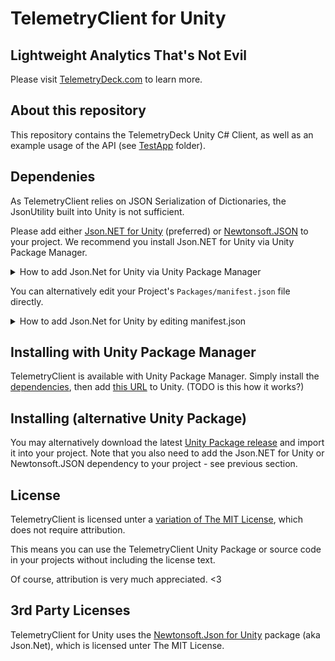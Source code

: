 # TelemetryClient for Unity

## Lightweight Analytics That's Not Evil

Please visit [TelemetryDeck.com](https://telemetrydeck.com/) to learn more.

## About this repository

This repository contains the TelemetryDeck Unity C# Client, as well as an example usage of the API (see [TestApp](/TelemetryClient/Assets/TestApp/) folder).

## Dependenies

As TelemetryClient relies on JSON Serialization of Dictionaries, the JsonUtility built into Unity is not sufficient.

Please add either [Json.NET for Unity](https://github.com/jilleJr/Newtonsoft.Json-for-Unity) (preferred) or [Newtonsoft.JSON](https://github.com/JamesNK/Newtonsoft.Json) to your project. We recommend you install Json.NET for Unity via Unity Package Manager. 

<details>
  <summary>How to add Json.Net for Unity via Unity Package Manager</summary> 

  First add the jilleJr Scoped Registry to your Unity Project settings:

  ![Click on Window, Package Manager. Click the Gear icon, then Advanced Project Settings. In the Project Settings window that opens, fill in the details for the jilleJr scoped registry (follows below). Click Save.](https://github.com/conath/TelemetryDeck-Unity/raw/test-upm/HowToAddJilleJRScopedRegistry.jpg)

  The jilleJr Scoped Registry: Name "Packages from jillejr", URL "https://npm.cloudsmith.io/jillejr/newtonsoft-json-for-unity/" and Scopes "jillejr".

  After you've added the registry, you can proceed with the next section, [Installing with Unity Package Manager](#installing-with-unity-package-manager) (Json.NET will automatically be installed).
  
</details>

You can alternatively edit your Project's `Packages/manifest.json` file directly.

<details>
  <summary>How to add Json.Net for Unity by editing manifest.json</summary> 
  Add the following to the end of the dependencies array:

  ```json
    "jillejr.newtonsoft.json-for-unity": "13.0.102"
  ```

  If your manifest doesn't already include a `scopedRegistries` key, add this before the last `}` in the file:

  ```json
  "scopedRegistries": [
    {
      "name": "Packages from jillejr",
      "url": "https://npm.cloudsmith.io/jillejr/newtonsoft-json-for-unity/",
      "scopes": [
        "jillejr"
      ]
    }
  ]
  ```

  Otherwise, add this into the `scopedRegistries` array:
  
  ```json
    ,
    {
      "name": "Packages from jillejr",
      "url": "https://npm.cloudsmith.io/jillejr/newtonsoft-json-for-unity/",
      "scopes": [
        "jillejr"
      ]
    }
  ```

  The Json.NET for Unity Wiki provides [further instructions on installing their package via UPM](https://github.com/jilleJr/Newtonsoft.Json-for-Unity/wiki/Installation-via-UPM).
  
</details>

## Installing with Unity Package Manager

TelemetryClient is available with Unity Package Manager. Simply install the [dependencies](#dependencies), then add [this URL](/TelemetryClient/Assets/TelemetryClient/) to Unity. (TODO is this how it works?)

## Installing (alternative Unity Package)

You may alternatively download the latest [Unity Package release](/releases) and import it into your project.
Note that you also need to add the Json.NET for Unity or Newtonsoft.JSON dependency to your project - see previous section.

## License

TelemetryClient is licensed unter a [variation of The MIT License](/LICENSE), which does not require attribution.

This means you can use the TelemetryClient Unity Package or source code in your projects without including the license text.

Of course, attribution is very much appreciated. <3

## 3rd Party Licenses

TelemetryClient for Unity uses the [Newtonsoft.Json for Unity](https://github.com/jilleJr/Newtonsoft.Json-for-Unity) package (aka Json.Net), which is licensed unter The MIT License.
